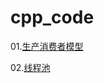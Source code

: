 # cpp_code

01.[生产消费者模型](https://github.com/liliangCS/cpp_code/blob/main/%E7%94%9F%E4%BA%A7%E6%B6%88%E8%B4%B9%E8%80%85%E6%A8%A1%E5%9E%8B.cpp)

02.[线程池](https://github.com/liliangCS/cpp_code/blob/main/%E7%BA%BF%E7%A8%8B%E6%B1%A0.cpp)

